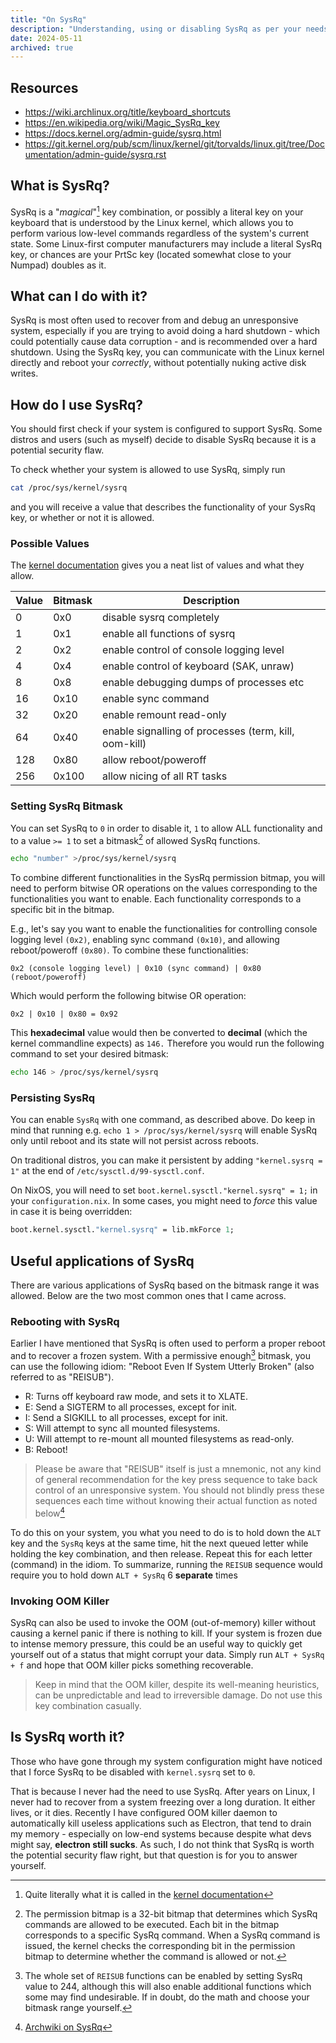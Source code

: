 ```yaml
---
title: "On SysRq"
description: "Understanding, using or disabling SysRq as per your needs"
date: 2024-05-11
archived: true
---
```


## Resources

- https://wiki.archlinux.org/title/keyboard_shortcuts
- https://en.wikipedia.org/wiki/Magic_SysRq_key
- https://docs.kernel.org/admin-guide/sysrq.html
- https://git.kernel.org/pub/scm/linux/kernel/git/torvalds/linux.git/tree/Documentation/admin-guide/sysrq.rst

## What is SysRq?

SysRq is a "_magical_"[^1] key combination, or possibly a literal key on your
keyboard that is understood by the Linux kernel, which allows you to perform
various low-level commands regardless of the system's current state. Some
Linux-first computer manufacturers may include a literal SysRq key, or chances
are your PrtSc key (located somewhat close to your Numpad) doubles as it.

## What can I do with it?

SysRq is most often used to recover from and debug an unresponsive system,
especially if you are trying to avoid doing a hard shutdown - which could
potentially cause data corruption - and is recommended over a hard shutdown.
Using the SysRq key, you can communicate with the Linux kernel directly and
reboot your _correctly_, without potentially nuking active disk writes.

## How do I use SysRq?

You should first check if your system is configured to support SysRq. Some
distros and users (such as myself) decide to disable SysRq because it is a
potential security flaw.

To check whether your system is allowed to use SysRq, simply run

```bash
cat /proc/sys/kernel/sysrq
```

and you will receive a value that describes the functionality of your SysRq key,
or whether or not it is allowed.

### Possible Values

The [kernel documentation](https://docs.kernel.org/admin-guide/sysrq.html) gives
you a neat list of values and what they allow.

| Value | Bitmask | Description                                           |
| ----- | ------- | ----------------------------------------------------- |
| 0     | 0x0     | disable sysrq completely                              |
| 1     | 0x1     | enable all functions of sysrq                         |
| 2     | 0x2     | enable control of console logging level               |
| 4     | 0x4     | enable control of keyboard (SAK, unraw)               |
| 8     | 0x8     | enable debugging dumps of processes etc               |
| 16    | 0x10    | enable sync command                                   |
| 32    | 0x20    | enable remount read-only                              |
| 64    | 0x40    | enable signalling of processes (term, kill, oom-kill) |
| 128   | 0x80    | allow reboot/poweroff                                 |
| 256   | 0x100   | allow nicing of all RT tasks                          |

### Setting SysRq Bitmask

You can set SysRq to `0` in order to disable it, `1` to allow ALL functionality
and to a value `>= 1` to set a bitmask[^2] of allowed SysRq functions.

```bash
echo "number" >/proc/sys/kernel/sysrq
```

To combine different functionalities in the SysRq permission bitmap, you will
need to perform bitwise OR operations on the values corresponding to the
functionalities you want to enable. Each functionality corresponds to a specific
bit in the bitmap.

E.g., let's say you want to enable the functionalities for controlling console
logging level `(0x2)`, enabling sync command `(0x10)`, and allowing
reboot/poweroff `(0x80)`. To combine these functionalities:

```
0x2 (console logging level) | 0x10 (sync command) | 0x80 (reboot/poweroff)
```

Which would perform the following bitwise OR operation:

```
0x2 | 0x10 | 0x80 = 0x92
```

This **hexadecimal** value would then be converted to **decimal** (which the
kernel commandline expects) as `146.` Therefore you would run the following
command to set your desired bitmask:

```bash
echo 146 > /proc/sys/kernel/sysrq
```

### Persisting SysRq

You can enable `SysRq` with one command, as described above. Do keep in mind
that running e.g. `echo 1 > /proc/sys/kernel/sysrq` will enable SysRq only until
reboot and its state will not persist across reboots.

On traditional distros, you can make it persistent by adding
`"kernel.sysrq = 1"` at the end of `/etc/sysctl.d/99-sysctl.conf`.

On NixOS, you will need to set `boot.kernel.sysctl."kernel.sysrq" = 1;` in your
`configuration.nix`. In some cases, you might need to _force_ this value in case
it is being overridden:

```nix
boot.kernel.sysctl."kernel.sysrq" = lib.mkForce 1;
```

## Useful applications of SysRq

There are various applications of SysRq based on the bitmask range it was
allowed. Below are the two most common ones that I came across.

### Rebooting with SysRq

Earlier I have mentioned that SysRq is often used to perform a proper reboot and
to recover a frozen system. With a permissive enough[^3] bitmask, you can use
the following idiom: "Reboot Even If System Utterly Broken" (also referred to as
"REISUB").

- R: Turns off keyboard raw mode, and sets it to XLATE.
- E: Send a SIGTERM to all processes, except for init.
- I: Send a SIGKILL to all processes, except for init.
- S: Will attempt to sync all mounted filesystems.
- U: Will attempt to re-mount all mounted filesystems as read-only.
- B: Reboot!

> Please be aware that "REISUB" itself is just a mnemonic, not any kind of
> general recommendation for the key press sequence to take back control of an
> unresponsive system. You should not blindly press these sequences each time
> without knowing their actual function as noted below[^4]

To do this on your system, you what you need to do is to hold down the `ALT` key
and the `SysRq` keys at the same time, hit the next queued letter while holding
the key combination, and then release. Repeat this for each letter (command) in
the idiom. To summarize, running the `REISUB` sequence would require you to hold
down `ALT + SysRq` 6 **separate** times

### Invoking OOM Killer

SysRq can also be used to invoke the OOM (out-of-memory) killer without causing
a kernel panic if there is nothing to kill. If your system is frozen due to
intense memory pressure, this could be an useful way to quickly get yourself out
of a status that might corrupt your data. Simply run `ALT + SysRq + f` and hope
that OOM killer picks something recoverable.

> Keep in mind that the OOM killer, despite its well-meaning heuristics, can be
> unpredictable and lead to irreversible damage. Do not use this key combination
> casually.

## Is SysRq worth it?

Those who have gone through my system configuration might have noticed that I
force SysRq to be disabled with `kernel.sysrq` set to `0`.

That is because I never had the need to use SysRq. After years on Linux, I never
had to recover from a system freezing over a long duration. It either lives, or
it dies. Recently I have configured OOM killer daemon to automatically kill
useless applications such as Electron, that tend to drain my memory - especially
on low-end systems because despite what devs might say, **electron still
sucks**. As such, I do not think that SysRq is worth the potential security flaw
right, but that question is for you to answer yourself.

[^1]: Quite literally what it is called in the
    [kernel documentation](https://git.kernel.org/pub/scm/linux/kernel/git/torvalds/linux.git/tree/Documentation/admin-guide/sysrq.rst)

[^2]: The permission bitmap is a 32-bit bitmap that determines which SysRq
    commands are allowed to be executed. Each bit in the bitmap corresponds to a
    specific SysRq command. When a SysRq command is issued, the kernel checks
    the corresponding bit in the permission bitmap to determine whether the
    command is allowed or not.

[^3]: The whole set of `REISUB` functions can be enabled by setting SysRq value
    to 244, although this will also enable additional functions which some may
    find undesirable. If in doubt, do the math and choose your bitmask range
    yourself.

[^4]: [Archwiki on SysRq](https://wiki.archlinux.org/title/keyboard_shortcuts#Rebooting)
